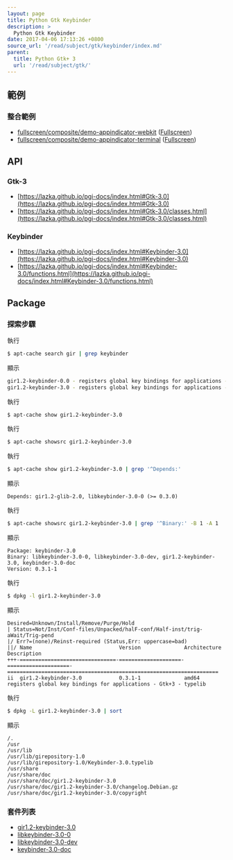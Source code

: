 ```yaml
---
layout: page
title: Python Gtk Keybinder
description: >
  Python Gtk Keybinder
date: 2017-04-06 17:13:26 +0800
source_url: '/read/subject/gtk/keybinder/index.md'
parent:
  title: Python Gtk+ 3
  url: '/read/subject/gtk/'
---
```



## 範例

### 整合範例

* [fullscreen/composite/demo-appindicator-webkit](https://github.com/foreachsam/book-lang-python/blob/gh-pages/example/subject/gtk/fullscreen/composite/demo-appindicator-webkit/main.py) ([Fullscreen](https://foreachsam.github.io/book-lang-python/read/subject/gtk/fullscreen/))
* [fullscreen/composite/demo-appindicator-terminal](https://github.com/foreachsam/book-lang-python/blob/gh-pages/example/subject/gtk/fullscreen/composite/demo-appindicator-terminal/main.py) ([Fullscreen](https://foreachsam.github.io/book-lang-python/read/subject/gtk/fullscreen/))


## API

### Gtk-3

* [https://lazka.github.io/pgi-docs/index.html#Gtk-3.0](https://lazka.github.io/pgi-docs/index.html#Gtk-3.0)
* [https://lazka.github.io/pgi-docs/index.html#Gtk-3.0/classes.html](https://lazka.github.io/pgi-docs/index.html#Gtk-3.0/classes.html)

### Keybinder

* [https://lazka.github.io/pgi-docs/index.html#Keybinder-3.0](https://lazka.github.io/pgi-docs/index.html#Keybinder-3.0)
* [https://lazka.github.io/pgi-docs/index.html#Keybinder-3.0/functions.html](https://lazka.github.io/pgi-docs/index.html#Keybinder-3.0/functions.html)


## Package

### 探索步驟

執行

``` sh
$ apt-cache search gir | grep keybinder
```

顯示

``` sh
gir1.2-keybinder-0.0 - registers global key bindings for applications - introspection data
gir1.2-keybinder-3.0 - registers global key bindings for applications - Gtk+3 - typelib
```

執行

``` sh
$ apt-cache show gir1.2-keybinder-3.0
```

執行

``` sh
$ apt-cache showsrc gir1.2-keybinder-3.0
```

執行

``` sh
$ apt-cache show gir1.2-keybinder-3.0 | grep '^Depends:'
```

顯示

```
Depends: gir1.2-glib-2.0, libkeybinder-3.0-0 (>= 0.3.0)
```

執行

``` sh
$ apt-cache showsrc gir1.2-keybinder-3.0 | grep '^Binary:' -B 1 -A 1
```

顯示

```
Package: keybinder-3.0
Binary: libkeybinder-3.0-0, libkeybinder-3.0-dev, gir1.2-keybinder-3.0, keybinder-3.0-doc
Version: 0.3.1-1
```

執行

``` sh
$ dpkg -l gir1.2-keybinder-3.0
```

顯示

```
Desired=Unknown/Install/Remove/Purge/Hold
| Status=Not/Inst/Conf-files/Unpacked/halF-conf/Half-inst/trig-aWait/Trig-pend
|/ Err?=(none)/Reinst-required (Status,Err: uppercase=bad)
||/ Name                            Version              Architecture         Description
+++-===============================-====================-====================-====================================================================
ii  gir1.2-keybinder-3.0            0.3.1-1              amd64                registers global key bindings for applications - Gtk+3 - typelib
```

執行

``` sh
$ dpkg -L gir1.2-keybinder-3.0 | sort
```

顯示

```
/.
/usr
/usr/lib
/usr/lib/girepository-1.0
/usr/lib/girepository-1.0/Keybinder-3.0.typelib
/usr/share
/usr/share/doc
/usr/share/doc/gir1.2-keybinder-3.0
/usr/share/doc/gir1.2-keybinder-3.0/changelog.Debian.gz
/usr/share/doc/gir1.2-keybinder-3.0/copyright
```


### 套件列表

* [gir1.2-keybinder-3.0](http://packages.ubuntu.com/xenial/gir1.2-keybinder-3.0)
* [libkeybinder-3.0-0](http://packages.ubuntu.com/xenial/libkeybinder-3.0-0)
* [libkeybinder-3.0-dev](http://packages.ubuntu.com/xenial/libkeybinder-3.0-dev)
* [keybinder-3.0-doc](http://packages.ubuntu.com/xenial/keybinder-3.0-doc)
